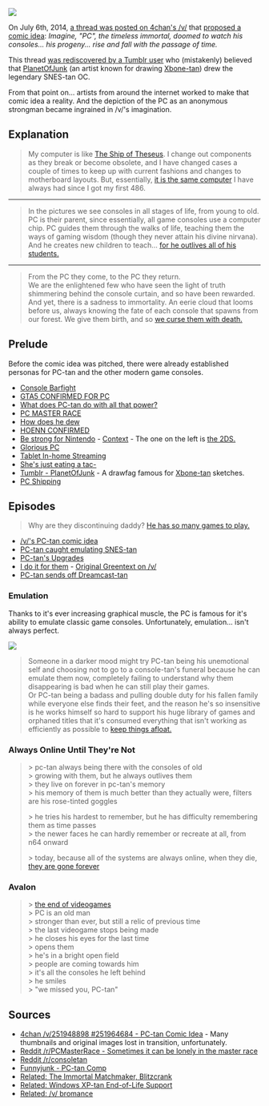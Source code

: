 ![](https://static.fjcdn.com/pictures/Pc_7d85c2_5371662.png)

On July 6th, 2014, [a thread was posted on 4chan's /v/](https://archive.moe/v/thread/251948898/#251964684) that [proposed a comic idea](http://i.imgur.com/bjao8iF.png): _Imagine, "PC", the timeless immortal, doomed to watch his consoles... his progeny... rise and fall with the passage of time._

This thread [was rediscovered by a Tumblr user](http://planetofjunk.tumblr.com/post/91107928083/you-did-this-you-started-this-all) who (mistakenly) believed that [PlanetOfJunk](http://planetofjunk.tumblr.com/) (an artist known for drawing [Xbone-tan](http://imgur.com/a/PdSva)) drew the legendary SNES-tan OC.

From that point on... artists from around the internet worked to make that comic idea a reality. And the depiction of the PC as an anonymous strongman became ingrained in /v/'s imagination.

## Explanation

> My computer is like [The Ship of Theseus](https://en.wikipedia.org/wiki/Ship_of_Theseus).
> I change out components as they break or become obsolete, and I have changed cases a couple of times to keep up with current fashions and changes to motherboard layouts.
> But, essentially, [it is the same computer](http://www.reddit.com/r/pcmasterrace/comments/2ut3oj/sometimes_it_can_be_lonely_in_the_master_race/cobsgeu) I have always had since I got my first 486. 

---

> In the pictures we see consoles in all stages of life, from young to old. PC is their parent, since essentially, all game consoles use a computer chip. PC guides them through the walks of life, teaching them the ways of gaming wisdom (though they never attain his divine nirvana).  
> And he creates new children to teach... [for he outlives all of his students.](http://www.reddit.com/r/pcmasterrace/comments/2ut3oj/sometimes_it_can_be_lonely_in_the_master_race/cobmqxm)

---

> From the PC they come, to the PC they return.  
> We are the enlightened few who have seen the light of truth shimmering behind the console curtain, and so have been rewarded.  
> And yet, there is a sadness to immortality. An eerie cloud that looms before us, always knowing the fate of each console that spawns from our forest. We give them birth, and so [we curse them with death.](http://www.reddit.com/r/pcmasterrace/comments/2ut3oj/sometimes_it_can_be_lonely_in_the_master_race/cobv3tq)


## Prelude

Before the comic idea was pitched, there were already established personas for PC-tan and the other modern game consoles.

* [Console Barfight](http://i.imgur.com/G6ASn5m.png)
* [GTA5 CONFIRMED FOR PC](https://static.fjcdn.com/pictures/Pc+tan+comp+_0081d4_5371662.png)
* [What does PC-tan do with all that power?](http://i.imgur.com/45uslLp.jpg)
* [PC MASTER RACE](https://data.archive.moe/board/v/image/1404/59/1404596375815.jpg)
* [How does he dew](https://gfycat.com/WarmheartedScientificJabiru)
* [HOENN CONFIRMED](https://data.archive.moe/board/v/image/1403/55/1403552164732.jpg)
* [Be strong for Nintendo](http://i.imgur.com/Fg2z2KP.png) - [Context](http://i1.kym-cdn.com/photos/images/original/000/627/705/07a.jpg) - The one on the left is [the 2DS.](http://www.reddit.com/r/pcmasterrace/comments/27s17w/consoletan_comics_are_pretty_nice/ci4m9fn)
* [Glorious PC](http://i.imgur.com/qjcJJii.png)
* [Tablet In-home Streaming](http://imgur.com/b1g3IfW)
* [She's just eating a tac-](http://i.imgur.com/5dP3jyb.png)
* [Tumblr - PlanetOfJunk](http://planetofjunk.tumblr.com/) - A drawfag famous for [Xbone-tan](https://imgur.com/a/0MjQ1) sketches.
* [PC Shipping](https://i.imgur.com/F6ZVILF.jpg)

## Episodes

> Why are they discontinuing daddy? [He has so many games to play.](http://www.reddit.com/r/pcmasterrace/comments/2ut3oj/sometimes_it_can_be_lonely_in_the_master_race/cobraou)

* [/v/'s PC-tan comic idea](http://i.imgur.com/bjao8iF.png)
* [PC-tan caught emulating SNES-tan](http://planetofjunk.tumblr.com/post/91107928083/you-did-this-you-started-this-all)
* [PC-tan's Upgrades](http://i3.kym-cdn.com/photos/images/original/000/788/482/783.png)
* [I do it for them](https://static.fjcdn.com/pictures/Pc_7d85c2_5371662.png) - [Original Greentext on /v/](https://archive.moe/v/thread/251994278/#252002397)
* [PC-tan sends off Dreamcast-tan](http://i.imgur.com/l86E4nb.jpg)

### Emulation

Thanks to it's ever increasing graphical muscle, the PC is famous for it's ability to emulate classic game consoles. Unfortunately, emulation... isn't always perfect.

[![](http://i.imgur.com/skuiewb.png)](http://i.imgur.com/skuiewb.png)

> Someone in a darker mood might try PC-tan being his unemotional self and choosing not to go to a console-tan's funeral because he can emulate them now, completely failing to understand why them disappearing is bad when he can still play their games.  
> Or PC-tan being a badass and pulling double duty for his fallen family while everyone else finds their feet, and the reason he's so insensitive is he works himself so hard to support his huge library of games and orphaned titles that it's consumed everything that isn't working as efficiently as possible to [keep things afloat.](https://archive.moe/v/thread/251948898/#251967196)

### Always Online Until They're Not

> \> pc-tan always being there with the consoles of old  
> \> growing with them, but he always outlives them  
> \> they live on forever in pc-tan's memory  
> \> his memory of them is much better than they actually were, filters are his rose-tinted goggles  
> 
> \> he tries his hardest to remember, but he has difficulty remembering them as time passes  
> \> the newer faces he can hardly remember or recreate at all, from n64 onward  
> 
> \> today, because all of the systems are always online, when they die, [they are gone forever](https://archive.moe/v/thread/251948898/#251966570)  

### Avalon

> \> [the end of videogames](https://archive.moe/v/thread/251948898/#251971810)    
> \> PC is an old man    
> \> stronger than ever, but still a relic of previous time    
> \> the last videogame stops being made    
> \> he closes his eyes for the last time    
> \> opens them    
> \> he's in a bright open field    
> \> people are coming towards him    
> \> it's all the consoles he left behind    
> \> he smiles    
> \> "we missed you, PC-tan"  

## Sources

* [4chan /v/251948898 #251964684 - PC-tan Comic Idea](https://archive.moe/v/thread/251948898/#251964684) - Many thumbnails and original images lost in transition, unfortunately.
* [Reddit /r/PCMasterRace - Sometimes it can be lonely in the master race](http://www.reddit.com/r/pcmasterrace/comments/2ut3oj/sometimes_it_can_be_lonely_in_the_master_race/)
* [Reddit /r/consoletan](http://www.reddit.com/r/consoletan)
* [Funnyjunk - PC-tan Comp](https://www.funnyjunk.com/Pc+tan+comp/funny-pictures/5372106/)
* [Related: The Immortal Matchmaker, Blitzcrank](http://i.imgur.com/yYTGJp2.png)
* [Related: Windows XP-tan End-of-Life Support](http://i.imgur.com/iW9S6yw.jpg)
* [Related: /v/ bromance](https://data.archive.moe/board/v/image/1400/11/1400113448658.png)
